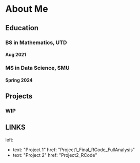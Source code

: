 # About Me

## Education

### BS in Mathematics, UTD
#### Aug 2021

### MS in Data Science, SMU
#### Spring 2024

## Projects

### WIP

## LINKS


left: 
  - text: "Project 1"
    href: "Project1_Final_RCode_FullAnalysis"
  - text: "Project 2"
    href: "Project2_RCode"
